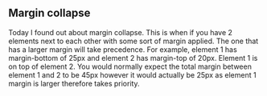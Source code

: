 ## Margin collapse

Today I found out about margin collapse. This is when if you have 2 elements next to each other with some sort of margin applied. The one that has a larger margin will take precedence. For example, element 1 has margin-bottom of 25px and element 2 has margin-top of 20px. Element 1 is on top of element 2. You would normally expect the total margin between element 1 and 2 to be 45px however it would actually be 25px as element 1 margin is larger therefore takes priority. 
